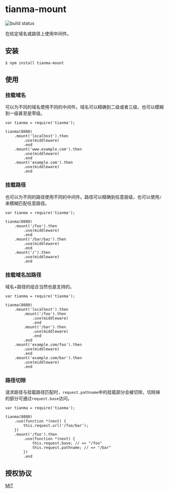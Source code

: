 # tianma-mount

![build status](https://travis-ci.org/tianmajs/tianma-mount.svg?branch=master)

在给定域名或路径上使用中间件。

## 安装

	$ npm install tianma-mount

## 使用

### 挂载域名

可以为不同的域名使用不同的中间件。域名可以精确到二级或者三级，也可以模糊到一级甚至是零级。

    var tianma = require('tianma');

	tianma(8080)
		.mount('localhost').then
			.use(middleware)
			.end
		.mount('www.example.com').then
			.use(middleware)
			.end
		.mount('example.com').then
			.use(middleware)
			.end
			
### 挂载路径

也可以为不同的路径使用不同的中间件。路径可以精确到任意层级，也可以使用`/`来模糊匹配任意路径。

    var tianma = require('tianma');
    
	tianma(8080)
		.mount('/foo').then
			.use(middleware)
			.end
		.mount('/bar/baz').then
			.use(middleware)
			.end
		.mount('/').then
			.use(middleware)
			.end
			
### 挂载域名加路径

域名+路径的组合当然也是支持的。

    var tianma = require('tianma');
    
	tianma(8080)
		.mount('localhost').then
			.mount('/foo').then
				.use(middleware)
				.end
			.mount('/bar').then
				.use(middleware)
				.end
			.end
		.mount('example.com/foo').then
			.use(middleware)
			.end
		.mount('example.com/bar').then
			.use(middleware)
			.end
			
### 路径切除

请求路径与挂载路径匹配时，`request.pathname`中的挂载部分会被切除，切除掉的部分可通过`request.base`访问。

    var tianma = require('tianma');

	tianma(8080)
		.use(function *(next) {
			this.request.url('/foo/bar');
		})
		.mount('/foo').then
			.use(function *(next) {
				this.request.base; // => "/foo"
				this.request.pathname; // => "/bar"
			})
			.end

## 授权协议

[MIT](https://github.com/tianmajs/tianmajs.github.io/blob/master/LICENSE)